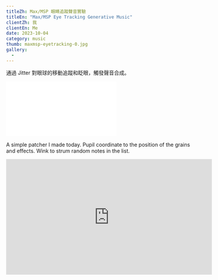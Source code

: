 ```yaml
---
titleZh: Max/MSP 眼睛追蹤聲音實驗
titleEn: "Max/MSP Eye Tracking Generative Music"
clientZh: 我
clientEn: Me
date: 2023-10-04
category: music
thumb: maxmsp-eyetracking-0.jpg
gallery:
  - 
---
```


通過 Jitter 對眼球的移動追蹤和眨眼，觸發聲音合成。

<iframe src="//player.bilibili.com/player.html?aid=747580083&bvid=BV1mC4y137um&cid=1310152103&p=1" scrolling="no" border="0" frameborder="no" framespacing="0" allowfullscreen="true"> </iframe>

<!-- lang -->

A simple patcher I made today.
Pupil coordinate to the position of the grains and effects.
Wink to strum random notes in the list. 

<iframe width="560" height="315" src="https://www.youtube.com/embed/suA0YIy1IeY?si=wOHHl30e-gzwzdrA&amp;controls=0" title="YouTube video player" frameborder="0" allow="accelerometer; autoplay; clipboard-write; encrypted-media; gyroscope; picture-in-picture; web-share" allowfullscreen></iframe>
